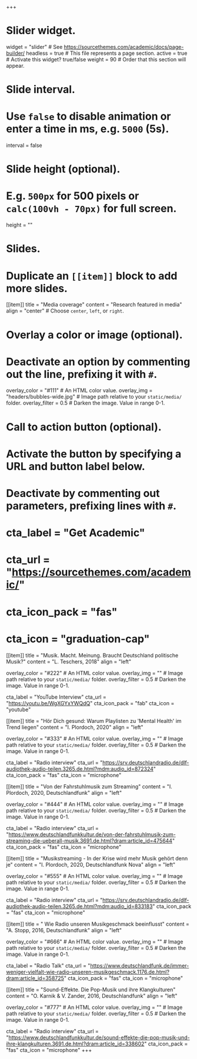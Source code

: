 +++
# Slider widget.
widget = "slider"  # See https://sourcethemes.com/academic/docs/page-builder/
headless = true  # This file represents a page section.
active = true  # Activate this widget? true/false
weight = 90  # Order that this section will appear.

# Slide interval.
# Use `false` to disable animation or enter a time in ms, e.g. `5000` (5s).
interval = false

# Slide height (optional).
# E.g. `500px` for 500 pixels or `calc(100vh - 70px)` for full screen.
height = ""

# Slides.
# Duplicate an `[[item]]` block to add more slides.
[[item]]
  title = "Media coverage"
  content = "Research featured in media"
  align = "center"  # Choose `center`, `left`, or `right`.

  # Overlay a color or image (optional).
  #   Deactivate an option by commenting out the line, prefixing it with `#`.
  overlay_color = "#111"  # An HTML color value.
  overlay_img = "headers/bubbles-wide.jpg"  # Image path relative to your `static/media/` folder.
  overlay_filter = 0.5  # Darken the image. Value in range 0-1.

  # Call to action button (optional).
  #   Activate the button by specifying a URL and button label below.
  #   Deactivate by commenting out parameters, prefixing lines with `#`.
 # cta_label = "Get Academic"
 # cta_url = "https://sourcethemes.com/academic/"
 # cta_icon_pack = "fas"
 # cta_icon = "graduation-cap"

[[item]]
  title = "Musik. Macht. Meinung. Braucht Deutschland politische Musik?"
  content = "L. Teschers, 2018"
  align = "left"

  overlay_color = "#222"  # An HTML color value.
  overlay_img = ""  # Image path relative to your `static/media/` folder.
  overlay_filter = 0.5  # Darken the image. Value in range 0-1.
  
  cta_label = "YouTube Interview"
  cta_url = "https://youtu.be/WgXGYxYWQdQ"
  cta_icon_pack = "fab"
  cta_icon = "youtube"

[[item]]
  title = "Hör Dich gesund: Warum Playlisten zu 'Mental Health' im Trend liegen"
  content = "I. Plordoch, 2020"
  align = "left"

  overlay_color = "#333"  # An HTML color value.
  overlay_img = ""  # Image path relative to your `static/media/` folder.
  overlay_filter = 0.5  # Darken the image. Value in range 0-1.
  
  cta_label = "Radio interview"
  cta_url = "https://srv.deutschlandradio.de/dlf-audiothek-audio-teilen.3265.de.html?mdm:audio_id=872324"
  cta_icon_pack = "fas"
  cta_icon = "microphone"
  
 [[item]]
  title = "Von der Fahrstuhlmusik zum Streaming"
  content = "I. Plordoch, 2020, Deutschlandfunk"
  align = "left"

  overlay_color = "#444"  # An HTML color value.
  overlay_img = ""  # Image path relative to your `static/media/` folder.
  overlay_filter = 0.5  # Darken the image. Value in range 0-1.
  
  cta_label = "Radio interview"
  cta_url = "https://www.deutschlandfunkkultur.de/von-der-fahrstuhlmusik-zum-streaming-die-ueberall-musik.3691.de.html?dram:article_id=475644"
  cta_icon_pack = "fas"
  cta_icon = "microphone"
  
  [[item]]
  title = "Musikstreaming - In der Krise wird mehr Musik gehört denn je"
  content = "I. Plordoch, 2020, Deutschlandfunk Nova"
  align = "left"

  overlay_color = "#555"  # An HTML color value.
  overlay_img = ""  # Image path relative to your `static/media/` folder.
  overlay_filter = 0.5  # Darken the image. Value in range 0-1.
  
  cta_label = "Radio interview"
  cta_url = "https://srv.deutschlandradio.de/dlf-audiothek-audio-teilen.3265.de.html?mdm:audio_id=833183"
  cta_icon_pack = "fas"
  cta_icon = "microphone"
  
 [[item]]
  title = " Wie Radio unseren Musikgeschmack beeinflusst"
  content = "A. Stopp, 2016, Deutschlandfunk"
  align = "left"

  overlay_color = "#666"  # An HTML color value.
  overlay_img = ""  # Image path relative to your `static/media/` folder.
  overlay_filter = 0.5  # Darken the image. Value in range 0-1.
  
  cta_label = "Radio Talk"
  cta_url = "https://www.deutschlandfunk.de/immer-weniger-vielfalt-wie-radio-unseren-musikgeschmack.1176.de.html?dram:article_id=358725"
  cta_icon_pack = "fas"
  cta_icon = "microphone"

[[item]]
  title = "Sound-Effekte. Die Pop-Musik und ihre Klangkulturen"
  content = "O. Karnik & V. Zander, 2016, Deutschlandfunk"
  align = "left"

  overlay_color = "#777"  # An HTML color value.
  overlay_img = ""  # Image path relative to your `static/media/` folder.
  overlay_filter = 0.5  # Darken the image. Value in range 0-1.
  
  cta_label = "Radio interview"
  cta_url = "https://www.deutschlandfunkkultur.de/sound-effekte-die-pop-musik-und-ihre-klangkulturen.3691.de.html?dram:article_id=338602"
  cta_icon_pack = "fas"
  cta_icon = "microphone"
+++
